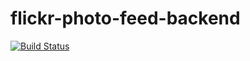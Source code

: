 # flickr-photo-feed-backend

[![Build Status](https://travis-ci.org/azie-ginanjar/flickr-photo-feed-backend.svg?branch=master)](https://travis-ci.org/azie-ginanjar/flickr-photo-feed-backend)